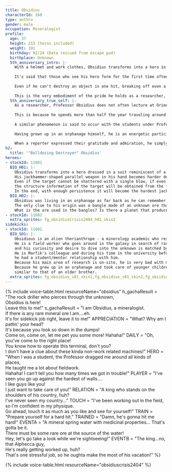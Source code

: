 ```yaml
---
title: Obsidius
characterId: 160
type: anthro
gender: male
occupation: Mineralogist
profile:
  age: 37
  height: 215 (horns included)
  weight: 191
  birthday: 02/24 (Date rescued from escape pod)
  birthplace: Unknown
  5th_anniversary_intro: |-
    With a helmet and work clothes, Obsidius transforms into a hero in a suit resembling a miner. 
    
    It's said that those who see his hero form for the first time often mistake him for a member of Laborer's Site. However, that misconception is shattered the moment they see his rock drill-shaped Parallel Weapon in action. The hardness of his Parallel Weapon changes according to the amount of knowledge he possesses about the target. 
    
    Even if he can't destroy an object in one hit, breaking off even a single fragment allows him to acquire structural data from it, thereby increasing the weapon's hardness. 
    
    This is the very embodiment of the pride he holds as a researcher, which he expresses in his lectures: "Smash through the world's unknowns with curiosity and a spirit of inquiry, and transform them into knowledge. That is the essence of scholarship." 
  5th_anniversary_true_self: |-
    As a researcher, Professor Obsidius does not often lecture at Orient City University's Faculty of Planetary Environments.
    
    This is because he spends more than half the year traveling around the galaxy on fieldwork. As a result, students studying mineralogy under him inevitably develop strong physiques and, for some reason, pick up survival skills that could rival a professional's. 
    
    A similar phenomenon is said to occur with the students under Professor Marfik, who teaches archaeology at the same university. According to other students, it's easy to tell which seminar group someone belongs to just by looking at them. 
    
    Having grown up in an orphanage himself, he is an energetic participant in his agency's charity events such as free workshops. The charity bazaars are especially popular, drawing countless donations from fans inspired by his example and always proving to be a great success. He, however, does not speak of these things himself. 
    
    When a reporter expressed their gratitude and admiration, he simply laughed it off with his usual boisterous smile and said, "I'm just giving back what I received when I was a kid." 
h2:
  title: '"Bulldozing Destroyer" Obsidius'
heroes:
- stockId: 11601
  BIO_H01: |-
    Obsidius transforms into a hero dressed in a suit reminiscent of a miner, complete with helmet and work clothes.
    His jackhammer-shaped parallel weapon in his hand becomes harder depending on the amount of knowledge Obsidius has about the object       being drilled.
    Even if the target cannot be shattered with a single blow, if even a small part of it can be broken away,
    the structure information of the target will be obtained from the fragments and the jackhammer's power will increase.
    In the end, with enough persistence it will become the hardest jackhammer to "break through the unknown" and crush anything.
  BIO_H02: |-
    Obsidius was living in an orphanage as far back as he can remember.
    The only clue to his origin was a bangle made of an unknown ore that he had worn since birth.
    What is the ore used in the bangles? Is there a planet that produces the same ore? Is it home? All kinds of unknowns trouble him.         With a dream of "breaking through all unknowns" in his heart, he travels around the galaxy.
- stockId: 11602
  extra_sprites: fg_obsidiusCrisis2404_h01_skin2
sidekicks:
- stockId: 11601
  BIO_S01: |-
    Obsidious is an alien therianthrope - a minerology academic who resides in the Orient City University.
    He is a field worker who goes around in the galaxy in search of rare ores,
    and his curiosity and desire to dive into the unknown is matched by his toughness.
    He is Marfik's colleague and during his time in the university before becoming a Professor,
    he had a student/mentor relationship with him.
    Because his main area of research is on-site, he is very bad with machinery that require precision.
    Because he grew up in an orphanage and took care of younger children all the time, he now has a very caring attitude,
    similar to that of an older brother. 
  extra_sprites: fg_obsidius_s01_skin1,fg_obsidius_s01_skin2,fg_obsidius_s01_skin3,fg_obsidius_s01_skin4,fg_obsidius_s01_skin5,fg_obsidius_s01_skin6,fg_obsidius_s01_skin7
---
```


{% include voice-table.html resourceName="obsidius"
h_gachaResult = "The rock driller who pierces through the unknown,<br>Obsidius is here!<br>Leave this to me!"
s_gachaResult = "I am Obsidius, a mineralogist.<br>If there is any rare mineral ore I am….eh.<br>It's for sidekick job right, leave it to me!"
APPRECIATION = "What? Why am I pattin' your head?<br>It's because you look so down in the dumps!<br>Come on, come on, let me pet you some more! Hahaha!"
DAILY = "Oh, you've come to the right place!<br>You know how to operate this terminal, don't you?<br>I don't have a clue about these kinda non-work related machines!"
HERO = "When I was a student, the Professor dragged me around all kinds of places,<br>He taught me a lot about fieldwork.<br>Hahaha! I can't tell you how many times we got in trouble!"
PLAYER = "I've seen you go up against the hardest of walls....<br>I like guys like you!<br>I just want to take care of you!"
RELATION = "A king who stands on the shoulders of his country, huh?<br>I've never seen my country..."
TOUCH = "I've been working out in the field, so I'm confident in my physique.<br>Go ahead, touch it as much as you like and see for yourself!"
TRAIN = "Prepare yourself for a hard hit."
TRAINED = "Damn, he's gonna hit me hard!"
EVENTA = "A mineral spring water with medicinal properties... That's gotta be it.<br>There must be some rare ore at the source of the water!<br>Hey, let's go take a look while we're sightseeing!"
EVENTB = "The king...no, that Alphecca guy,<br>He's really getting worked up, huh?<br>That's one stressful job, so he oughta make the most of his vacation!"
%}

{% include voice-table.html resourceName="obsidiuscrisis2404"
%}
